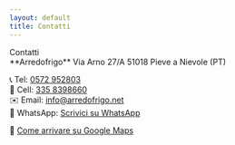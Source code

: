```yaml
---
layout: default
title: Contatti
---
```


<div class="hero-banner pattern-only">
  <div class="pattern-background"></div>
  <div class="hero-title">Contatti</div>
</div>
**Arredofrigo**  
Via Arno 27/A  
51018 Pieve a Nievole (PT)

📞 Tel: [0572 952803](tel:+390572952803)  
📱 Cell: [335 8398660](tel:+393358398660)  
✉️ Email: [info@arredofrigo.net](mailto:info@arredofrigo.net)  
💬 WhatsApp: [Scrivici su WhatsApp](https://wa.me/+390572952803)

📍 [Come arrivare su Google Maps](https://maps.google.com/?q=Arredofrigo+Pieve+a+Nievole)